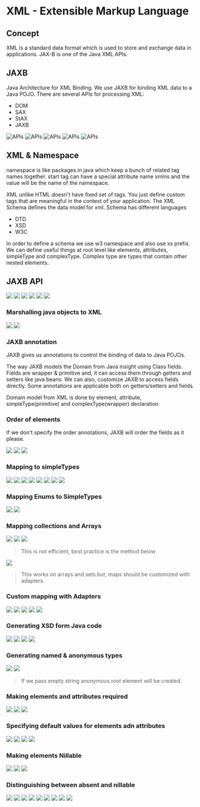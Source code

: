 # XML - Extensible Markup Language

## Concept

XML is a standard data format which is used to store and exchange data in applications. JAX-B is one of the Java XML
APIs.

## JAXB

Java Architecture for XML Binding. We use JAXB for binding XML data to a Java POJO. There are several APIs for
processing XML:

* DOM
* SAX
* StAX
* JAXB

![APIs](pics/xml1.png)
![APIs](pics/xml2.png)
![APIs](pics/xml3.png)
![APIs](pics/xml4.png)
![APIs](pics/xml5.png)

## XML & Namespace

namespace is like packages in java which keep a bunch of related tag names together. start tag can have a special
attribute name xmlns and the value will be the name of the namespace.

XML unlike HTML doesn't have fixed set of tags. You just define custom tags that are meaningful in the context of your
application. The XML Schema defines the data model for xml. Schema has different languages

* DTD
* XSD
* W3C

In order to define a schema we use w3 namespace and also use xs prefix. We can define useful things at root level like
elements, attributes, simpleType and complexType. Complex type are types that contain other nested elements.

## JAXB API

![](pics/xml6.png)
![](pics/xml7.png)
![](pics/xml8.png)
![](pics/xml9.png)
![](pics/xml10.png)
![](pics/xml11.png)

### Marshalling java objects to XML

![](pics/xml12.png)
![](pics/xml13.png)

### JAXB annotation

JAXB gives us annotations to control the binding of data to Java POJOs.

The way JAXB models the Domain from Java insight using Class fields. Fields are wrapper & primitive and, it
can access them through getters and setters like java beans. We can also, customize JAXB to access fields directly. Some
annotations are applicable both on getters/setters and fields.

Domain model from XML is done by element, attribute, simpleType(primitive) and complexType(wrapper) declaration

### Order of elements

If we don't specify the order annotations, JAXB will order the fields as it please.

![](pics/xml14.png)
![](pics/xml15.png)
![](pics/xml16.png)

### Mapping to simpleTypes

![](pics/xml17.png)
![](pics/xml18.png)
![](pics/xml19.png)
![](pics/xml20.png)
![](pics/xml21.png)
![](pics/xml22.png)
![](pics/xml23.png)
![](pics/xml24.png)

### Mapping Enums to SimpleTypes

![](pics/xml25.png)
![](pics/xml26.png)

### Mapping collections and Arrays

![](pics/xml27.png)
![](pics/xml28.png)
![](pics/xml29.png)

> This is not efficient, best practice is the method below

![](pics/xml30.png)

> This works on arrays and sets but, maps should be customized with adapters.

### Custom mapping with Adapters

![](pics/xml31.png)
![](pics/xml32.png)
![](pics/xml33.png)
![](pics/xml34.png)
![](pics/xml35.png)

### Generating XSD form Java code

![](pics/xml36.png)
![](pics/xml37.png)
![](pics/xml38.png)
![](pics/xml39.png)

### Generating named & anonymous types

![](pics/xml40.png)
![](pics/xml41.png)

> If we pass empty string anonymous root element will be created.

### Making elements and attributes required

![](pics/xml42.png)
![](pics/xml43.png)
![](pics/xml44.png)

### Specifying default values for elements adn attributes

![](pics/xml45.png)
![](pics/xml46.png)
![](pics/xml47.png)
![](pics/xml48.png)

### Making elements Nillable

![](pics/xml49.png)
![](pics/xml50.png)
![](pics/xml51.png)

### Distinguishing between absent and nillable

![](pics/xml52.png)
![](pics/xml53.png)
![](pics/xml54.png)
![](pics/xml55.png)
![](pics/xml56.png)
![](pics/xml57.png)
![](pics/xml58.png)
![](pics/xml59.png)
![](pics/xml60.png)
